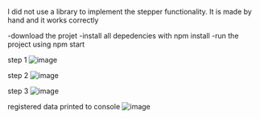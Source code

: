 I did not use a library to implement the stepper functionality. It is made by hand and it works correctly


-download the projet
-install all depedencies with npm install
-run the project using npm start

step 1 
![image](https://github.com/ingenieurIT/test-app/assets/78941022/c727b0ae-63cf-4281-bcf5-8ae8738422ab)

step 2
![image](https://github.com/ingenieurIT/test-app/assets/78941022/f1d97aec-facf-497e-a5a6-1eca424670c7)

step 3
![image](https://github.com/ingenieurIT/test-app/assets/78941022/c64eae80-7424-43c9-9281-0e6e8f0569a9)


registered data printed to console
![image](https://github.com/ingenieurIT/test-app/assets/78941022/6f51105b-0407-4e4c-a814-ea79bbb42e0d)

